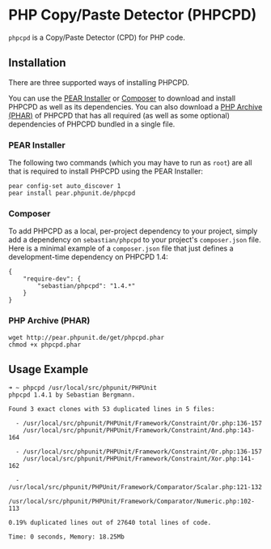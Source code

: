 # PHP Copy/Paste Detector (PHPCPD)

`phpcpd` is a Copy/Paste Detector (CPD) for PHP code.

## Installation

There are three supported ways of installing PHPCPD.

You can use the [PEAR Installer](http://pear.php.net/manual/en/guide.users.commandline.cli.php) or [Composer](http://getcomposer.org/) to download and install PHPCPD as well as its dependencies. You can also download a [PHP Archive (PHAR)](http://php.net/phar) of PHPCPD that has all required (as well as some optional) dependencies of PHPCPD bundled in a single file.

### PEAR Installer

The following two commands (which you may have to run as `root`) are all that is required to install PHPCPD using the PEAR Installer:

    pear config-set auto_discover 1
    pear install pear.phpunit.de/phpcpd

### Composer

To add PHPCPD as a local, per-project dependency to your project, simply add a dependency on `sebastian/phpcpd` to your project's `composer.json` file. Here is a minimal example of a `composer.json` file that just defines a development-time dependency on PHPCPD 1.4:

    {
        "require-dev": {
            "sebastian/phpcpd": "1.4.*"
        }
    }

### PHP Archive (PHAR)

    wget http://pear.phpunit.de/get/phpcpd.phar
    chmod +x phpcpd.phar

## Usage Example

    ➜ ~ phpcpd /usr/local/src/phpunit/PHPUnit
    phpcpd 1.4.1 by Sebastian Bergmann.

    Found 3 exact clones with 53 duplicated lines in 5 files:

      - /usr/local/src/phpunit/PHPUnit/Framework/Constraint/Or.php:136-157
        /usr/local/src/phpunit/PHPUnit/Framework/Constraint/And.php:143-164

      - /usr/local/src/phpunit/PHPUnit/Framework/Constraint/Or.php:136-157
        /usr/local/src/phpunit/PHPUnit/Framework/Constraint/Xor.php:141-162

      - /usr/local/src/phpunit/PHPUnit/Framework/Comparator/Scalar.php:121-132
        /usr/local/src/phpunit/PHPUnit/Framework/Comparator/Numeric.php:102-113

    0.19% duplicated lines out of 27640 total lines of code.

    Time: 0 seconds, Memory: 18.25Mb
